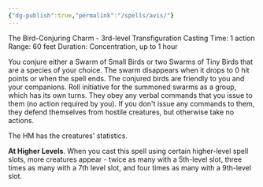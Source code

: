 ```yaml
---
{"dg-publish":true,"permalink":"/spells/avis/"}
---
```


The Bird-Conjuring Charm - 3rd-level Transfiguration 
Casting Time: 1 action 
Range: 60 feet 
Duration: Concentration, up to 1 hour 

You conjure either a Swarm of Small Birds or two Swarms of Tiny Birds that are a species of your choice. The swarm disappears when it drops to 0 hit points or when the spell ends. The conjured birds are friendly to you and your companions. Roll initiative for the summoned swarms as a group, which has its own turns. They obey any verbal commands that you issue to them (no action required by you). If you don't issue any commands to them, they defend themselves from hostile creatures, but otherwise take no actions. 

The HM has the creatures' statistics. 

**At Higher Levels**. When you cast this spell using certain higher-level spell slots, more creatures appear - twice as many with a 5th-level slot, three times as many with a 7th level slot, and four times as many with a 9th-level slot.
